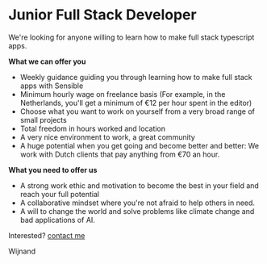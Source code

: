 # Junior Full Stack Developer

We're looking for anyone willing to learn how to make full stack typescript apps.

**What we can offer you**

- Weekly guidance guiding you through learning how to make full stack apps with Sensible
- Minimum hourly wage on freelance basis (For example, in the Netherlands, you'll get a minimum of €12 per hour spent in the editor)
- Choose what you want to work on yourself from a very broad range of small projects
- Total freedom in hours worked and location
- A very nice environment to work, a great community
- A huge potential when you get going and become better and better: We work with Dutch clients that pay anything from €70 an hour.

**What you need to offer us**

- A strong work ethic and motivation to become the best in your field and reach your full potential
- A collaborative mindset where you're not afraid to help others in need.
- A will to change the world and solve problems like climate change and bad applications of AI.

Interested? [contact me](jobs@karsens.com)

Wijnand
